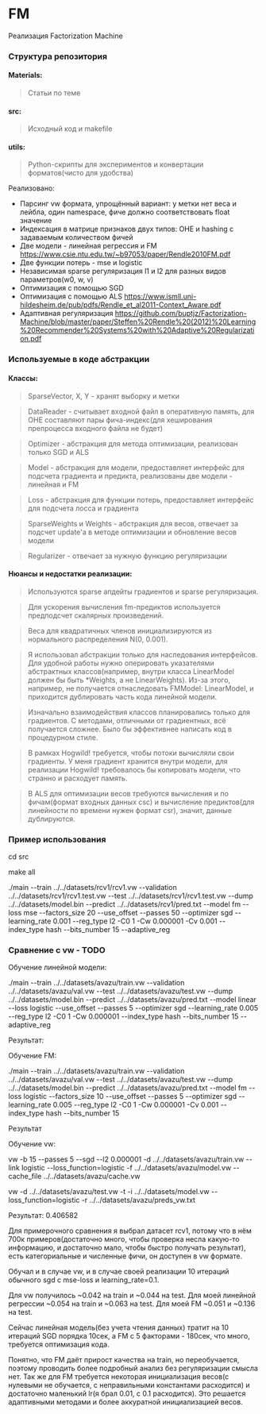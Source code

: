 # FM
Реализация Factorization Machine

### Структура репозитория

#### Materials:
> Статьи по теме

#### src:
> Исходный код и makefile

#### utils: 
> Python-скрипты для экспериментов и конвертации форматов(чисто для удобства)

Реализовано:
* Парсинг vw формата, упрощённый вариант: у метки нет веса и лейбла, один namespace, фиче должно соответствовать float значение
* Индексация в матрице признаков двух типов: OHE и hashing с задаваемым количеством фичей
* Две модели - линейная регрессия и FM https://www.csie.ntu.edu.tw/~b97053/paper/Rendle2010FM.pdf
* Две функции потерь - mse и logistic
* Независимая sparse регуляризация l1 и l2 для разных видов параметров(w0, w, v)
* Оптимизация с помощью SGD
* Оптимизация с помощью ALS https://www.ismll.uni-hildesheim.de/pub/pdfs/Rendle_et_al2011-Context_Aware.pdf
* Адаптивная регуляризация https://github.com/buptjz/Factorization-Machine/blob/master/paper/Steffen%20Rendle%20(2012)%20Learning%20Recommender%20Systems%20with%20Adaptive%20Regularization.pdf


### Используемые в коде абстракции

#### Классы:
> SparseVector, X, Y - хранят выборку и метки

> DataReader - считывает входной файл в оперативную память, для OHE составляют пары фича-индекс(для хеширования препроцесса входного файла не будет)

> Optimizer - абстракция для метода оптимизации, реализован только SGD и ALS

> Model - абстракция для модели, предоставляет интерфейс для подсчета градиента и предикта, реализованы две модели - линейная и FM

> Loss - абстракция для функции потерь, предоставляет интерфейс для подсчета лосса и градиента

> SparseWeights и Weights - абстракция для весов, отвечает за подсчет update'а в методе оптимизации и обновление весов модели

> Regularizer - отвечает за нужную функцию регуляризации

#### Нюансы и недостатки реализации:

> Используются sparse апдейты градиeнтов и sparse регуляризация.

> Для ускорения вычисления fm-предиктов используется предподсчет скалярных произведений.

> Веса для квадратичных членов инициализируются из нормального распределения N(0, 0.001).

> Я использовал абстракции только для наследования интерфейсов. Для удобной работы нужно оперировать указателями абстрактных классов(например, внутри класса LinearModel должен бы быть *Weights, а не LinearWeights). Из-за этого, например, не получается отнаследовать FMModel: LinearModel, и приходится дублировать часть кода линейной модели.

> Изначально взаимодействия классов планировались только для градиентов. С методами, отличными от градиентных, всё получается сложнее. Было бы эффективнее написать код в процедурном стиле.

> В рамках Hogwild! требуется, чтобы потоки вычисляли свои градиенты. У меня градиент хранится внутри модели, для реализации Hogwild! требовалось бы копировать модели, что странно и расходует память.

> В ALS для оптимизации весов требуются вычисления и по фичам(формат входных данных csc) и вычисление предиктов(для линейности по времени нужен формат csr), значит, данные дублируются.


### Пример использования

cd src

make all

./main --train ../../datasets/rcv1/rcv1.vw --validation ../../datasets/rcv1/rcv1.test.vw --test ../../datasets/rcv1/rcv1.test.vw --dump ../../datasets/model.bin --predict ../../datasets/rcv1/pred.txt --model fm --loss mse --factors_size 20 --use_offset --passes 50 --optimizer sgd --learning_rate 0.001 --reg_type l2 -C0 1 -Cw 0.000001 -Cv 0.001 --index_type hash --bits_number 15 --adaptive_reg


### Сравнение c vw - TODO

Обучение линейной модели:

./main --train ../../datasets/avazu/train.vw --validation ../../datasets/avazu/val.vw --test ../../datasets/avazu/test.vw --dump ../../datasets/model.bin --predict ../../datasets/avazu/pred.txt --model linear --loss logistic --use_offset --passes 5 --optimizer sgd --learning_rate 0.005 --reg_type l2 -C0 1 -Cw 0.000001 --index_type hash --bits_number 15 --adaptive_reg

Результат:

Обучение FM:

./main --train ../../datasets/avazu/train.vw --validation ../../datasets/avazu/val.vw --test ../../datasets/avazu/test.vw --dump ../../datasets/model.bin --predict ../../datasets/avazu/pred.txt --model fm --loss logistic --factors_size 10 --use_offset --passes 5 --optimizer sgd --learning_rate 0.005 --reg_type l2 -C0 1 -Cw 0.000001 -Cv 0.001 --index_type hash --bits_number 15

Результат


Обучение vw:

vw -b 15 --passes 5 --sgd --l2 0.000001 -d ../../datasets/avazu/train.vw --link logistic --loss_function=logistic -f ../../datasets/avazu/model.vw --cache_file ../../datasets/avazu/cache.vw

vw -d ../../datasets/avazu/test.vw -t -i ../../datasets/model.vw --loss_function=logistic -r ../../datasets/avazu/preds_vw.txt

Результат:
0.406582


Для примерочного сравнения я выбрал датасет rcv1, потому что в нём 700к примеров(достаточно много, чтобы проверка несла какую-то информацию, и достаточно мало, чтобы быстро получать результат), есть категориальные и численные фичи, он доступен в vw формате. 

Обучал и в случае vw, и в случае своей реализации 10 итераций обычного sgd с mse-loss и learning_rate=0.1. 

Для vw получилось ~0.042 на train и ~0.044 на test.
Для моей линейной регрессии ~0.054 на train и ~0.063 на test.
Для моей FM ~0.051 и ~0.136 на test.

Сейчас линейная модель(без учета чтения данных) тратит на 10 итераций SGD порядка 10сек, а FM c 5 факторами - 180сек, что много, требуется оптимизация кода.

Понятно, что FM даёт прирост качества на train, но переобучается, поэтому проводить более подробный анализ без регуляризации смысла нет. Так же для FM требуется некоторая инициализация весов(с нулевыми не обучается, с неправильными константами расходится) и достаточно маленький lr(я брал 0.01, c 0.1 расходится). Это решается адаптивными методами и более аккуратной инициализацией весов.

